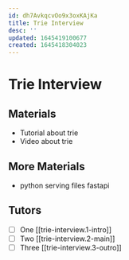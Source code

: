 ```yaml
---
id: dh7AvkqcvOo9x3oxKAjKa
title: Trie Interview
desc: ''
updated: 1645419100677
created: 1645418304023
---
```


# Trie Interview

## Materials

- Tutorial about trie
- Video about trie

## More Materials

- python serving files fastapi

## Tutors

- [ ] One [[trie-interview.1-intro]]
- [ ] Two [[trie-interview.2-main]]
- [ ] Three [[trie-interview.3-outro]]